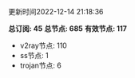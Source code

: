 更新时间2022-12-14 21:18:36

**总订阅: 45**
**总节点: 685**
**有效节点: 117**
- v2ray节点: 110
- ss节点: 1
- trojan节点: 6
